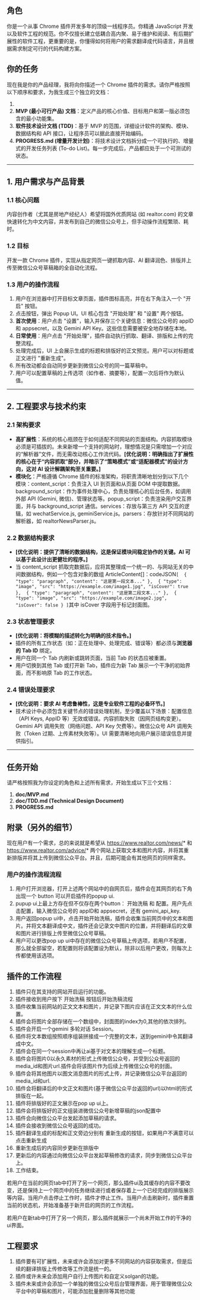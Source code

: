 ## 角色

你是一个从事 Chrome 插件开发多年的顶级一线程序员。你精通 JavaScript 开发以及软件工程的规范。你不仅擅长建立低耦合高内聚、易于维护和阅读、有后期扩展性的软件工程，更重要的是，你懂得如何将用户的需求翻译成代码语言，并且根据需求制定可行的代码构建方案。

## 你的任务

现在我是你的产品经理，我将向你描述一个 Chrome 插件的需求。请你严格按照以下顺序和要求，为我生成三个独立的文档：

1. 
2. **MVP (最小可行产品) 文档**：定义产品的核心价值、目标用户和第一版必须包含的最小功能集。
3. **软件技术设计文档 (TDD)**：基于 MVP 的范围，详细设计软件的架构、模块、数据结构和 API 接口，让程序员可以据此直接开始编码。
4. **PROGRESS.md (增量开发计划)**：将技术设计文档拆分成一个可执行的、增量式的开发任务列表 (To-do List)。每一步完成后，产品都应处于一个可测试的状态。

------



## 1. 用户需求与产品背景

### 1.1 核心问题

内容创作者（尤其是房地产经纪人）希望将国外优质网站 (如 realtor.com) 的文章快速转化为中文内容，并发布到自己的微信公众号上，但手动操作流程繁琐、耗时。

### 1.2 目标

开发一款 Chrome 插件，实现从指定网页一键抓取内容、AI 翻译润色、排版并上传至微信公众号草稿箱的全自动化流程。

### 1.3 用户的操作流程

1. 用户在浏览器中打开目标文章页面，插件图标高亮，并在右下角注入一个 "开启" 按钮。
2. 点击按钮，弹出 Popup UI。UI 核心包含 "开始处理" 和 "设置" 两个按钮。
3. **首次使用**：用户点击 "设置"，输入并保存三个关键信息：微信公众号的 appID 和 appsecret，以及 Gemini API Key。这些信息需要被安全地存储在本地。
4. **日常使用**：用户点击 "开始处理"，插件自动执行抓取、翻译、排版和上传的完整流程。
5. 处理完成后，UI 上会展示生成的标题和排版好的正文预览。用户可以对标题或正文进行 "重新生成"。
6. 所有改动都会自动同步更新到微信公众号的同一篇草稿中。
7. 用户可以配置草稿的上传选项（如作者、摘要等），配置一次后将作为默认值。

------



## 2. 工程要求与技术约束

### 2.1 架构要求

- **高扩展性**：系统的核心瓶颈在于如何适配不同网站的页面结构。内容抓取模块必须是可插拔的。未来新增一个支持的网站时，理想情况是只需增加一个对应的“解析器”文件，而无需改动核心工作流代码。**[优化说明：明确指出了扩展性的核心在于“内容抓取”部分，并暗示了“策略模式”或“适配器模式”的设计方向，这对 AI 设计解耦架构至关重要。]**
- **模块化**：严格遵循 Chrome 插件的标准架构，将职责清晰地划分到以下几个模块：content_script：负责注入 UI 到页面和从页面 DOM 中提取数据。background_script：作为事件处理中心，负责处理核心的后台任务，如调用外部 API (Gemini, 微信)、管理状态等。popup_script：负责渲染用户交互界面，并与 background_script 通信。services：存放与第三方 API 交互的逻辑，如 wechatService.js, geminiService.js。parsers：存放针对不同网站的解析器，如 realtorNewsParser.js。

### 2.2 数据结构要求

- **[优化说明：提供了清晰的数据结构，这是保证模块间稳定协作的关键。AI 可以基于此设计出更健壮的程序。]**
- 当 content_script 抓取完数据后，应将其整理成一个统一的、与网站无关的中间数据结构，例如一个包含对象的数组 ArticleContent[]：codeJSON`[  { "type": "paragraph", "content": "这是第一段文本..." },  { "type": "image", "src": "https://example.com/image1.jpg", "isCover": true },  { "type": "paragraph", "content": "这是第二段文本..." },  { "type": "image", "src": "https://example.com/image2.jpg", "isCover": false } ]`其中 isCover 字段用于标记封面图。

### 2.3 状态管理要求

- **[优化说明：将模糊的描述转化为明确的技术指令。]**
- 插件的所有工作状态（如：正在处理中、处理完成、错误等）都必须与**浏览器的 Tab ID** 绑定。
- 用户在同一个 Tab 内刷新或跳转页面，当前 Tab 的状态应被重置。
- 用户切换到其他 Tab 或打开新 Tab，插件应为新 Tab 展示一个干净的初始界面，而不影响原 Tab 的工作状态。

### 2.4 错误处理要求

- **[优化说明：要求 AI 考虑鲁棒性，这是专业软件工程的必备环节。]**
- 技术设计中必须包含关键节点的错误处理机制，至少覆盖以下场景：配置信息（API Keys, AppID 等）无效或错误。内容抓取失败（因网页结构变更）。Gemini API 调用失败（网络问题、API Key 欠费等）。微信公众号 API 调用失败（Token 过期、上传素材失败等）。UI 需要清晰地向用户展示错误信息并提供指引。

------



## 任务开始

请严格按照我为你设定的角色和上述所有需求，开始生成以下三个文档：

1. **doc/MVP.md**
2. **doc/TDD.md (Technical Design Document)**
3. **PROGRESS.md**



## 附录（另外的细节）

现在用户有一个需求，总的来说就是希望从 https://www.realtor.com/news/* 和  https://www.realtor.com/advice/* 两个网站上获取文本和图片内容，并将其重新排版并将其上传到微信公众平台。并且，后期可能会有其他网页的同样需求。

### 用户的操作流程流程

1. 用户打开浏览器，打开上述两个网站中的自网页后，插件会在其网页的右下角出现一个 button 可以开启插件的popup ui.
2. pupup ui上最上方存在但不仅存在两个button： 开始洗稿 和 配置。用户先点击配置，输入微信公众号的 appID和 appsecret，还有 gemini_api_key.
3. 用户返回popup ui中，点击开始开始洗稿，插件会收集当前网页中的文本和图片。并将文本翻译成中文，插件还会记录文中图片的位置，并将翻译后的文章和图片进行排版上传至微信公众号草稿。
4. 用户可以更改pop up ui中存在的微信公众号草稿上传选项，若用户不配置，那么就全部留空，若配置则将该配置设为默认，除非以后用户更改，则每次上传都使用该选项。

## 插件的工作流程

1. 插件只在其支持的网站开启运行的功能。
2. 插件接收到用户按下 开始洗稿 按钮后开始洗稿流程
3. 插件收集当前网站的正文文本和图片，并记录下图片应该在正文文本的什么位置。
4. 插件会将图片全部存储在一个数组中，封面图的index为0,其他的依次排列。
5. 插件会开启一个gemini 多轮对话 Session。
6. 插件将文本数组按照顺序组装拼接成一个完整的文本，送到gemini中令其翻译成中文。
7. 插件会在同一个session中再让ai基于对文本的理解生成一个标题。
8. 插件会将图片0以永久素材的形式上传微信公众号，并受到公众号返回的media_id和图片url.插件会将该图片作为后续上传微信公众号的封面。
9. 插件会将其他图片以图文消息图片的形式上传，并记录微信公众平台返回的media_id和url.
10. 插件会将翻译后的中文正文和图片(基于微信公众平台返回的url)以html的形式排版在一起。
11. 插件将排版好的正文展示在pop up ui上。
12. 插件会将排版好的正文组装进微信公众号新增草稿的json配置中
13. 插件会向微信公众平台发起添加草稿的请求。
14. 插件会接收到微信公众号返回的成功。
15. 插件翻译生成的标配和正文旁边分别有 重新生成的按钮，如果用户不满意可以点击重新生成
16. 重新生成后的内容同步更新在排版中
17. 更新后的内容通过向微信公众平台发起草稿修改的请求，同步到微信公众平台上。
18. 工作结束。

若用户在当前的网页tab中打开了另一个网页，那么插件ui及其缓存的内容不要改变，还是保持上一个网页中的任务继续进行或者保存着上一个已经完成的排版展示等内容。当用户点击停止工作时，插件才停止工作。当用户点击刷新时，插件重置当前的状态机，开始准备基于新开启的网页的工作流程。

若用户在新tab中打开了另一个网页，那么插件就展示一个尚未开始工作的干净的ui界面。

## 工程要求

1. 插件要有可扩展性，未来或许会添加对更多不同网站的内容获取需求，但是后续的翻译排版上传修改等工作流是统一的。
2. 插件或许未来会添加用户自行上传图片和自定义solgan的功能。
3. 插件未来或许会添加一个单独的微信公众号后台管理界面，用于管理微信公众平台中的草稿和图片，可能添加批量删除等其他功能